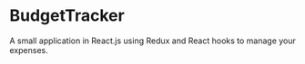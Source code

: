 # BudgetTracker
A small application in React.js using Redux and React hooks to manage your expenses.
